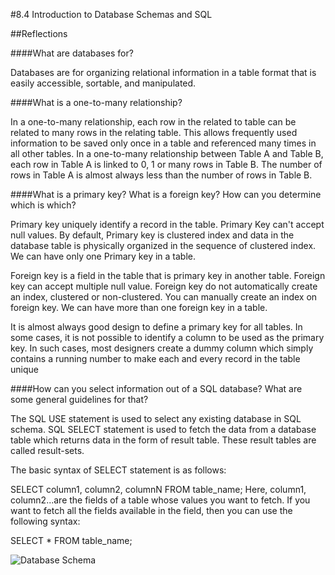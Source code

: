 
#8.4 Introduction to Database Schemas and SQL

##Reflections

####What are databases for?

Databases are for organizing relational information in a table format that is easily accessible, sortable, and manipulated.

####What is a one-to-many relationship?

In a one-to-many relationship, each row in the related to table can be related to many rows in the relating table. This allows frequently used information to be saved only once in a table and referenced many times in all other tables. In a one-to-many relationship between Table A and Table B, each row in Table A is linked to 0, 1 or many rows in Table B. The number of rows in Table A is almost always less than the number of rows in Table B.

####What is a primary key? What is a foreign key? How can you determine which is which?

Primary key uniquely identify a record in the table. Primary Key can't accept null values. By default, Primary key is clustered index and data in the database table is physically organized in the sequence of clustered index. We can have only one Primary key in a table.

Foreign key is a field in the table that is primary key in another table. Foreign key can accept multiple null value. Foreign key do not automatically create an index, clustered or non-clustered. You can manually create an index on foreign key. We can have more than one foreign key in a table.

It is almost always good design to define a primary key for all tables. In some cases, it is not possible to identify a column to be used as the primary key. In such cases, most designers create a dummy column which simply contains a running number to make each and every record in the table unique

####How can you select information out of a SQL database? What are some general guidelines for that?

The SQL USE statement is used to select any existing database in SQL schema. SQL SELECT statement is used to fetch the data from a database table which returns data in the form of result table. These result tables are called result-sets.

The basic syntax of SELECT statement is as follows:

SELECT column1, column2, columnN FROM table_name;
Here, column1, column2...are the fields of a table whose values you want to fetch. If you want to fetch all the fields available in the field, then you can use the following syntax:

SELECT * FROM table_name;



![Database Schema](../DB-Schema.png)
